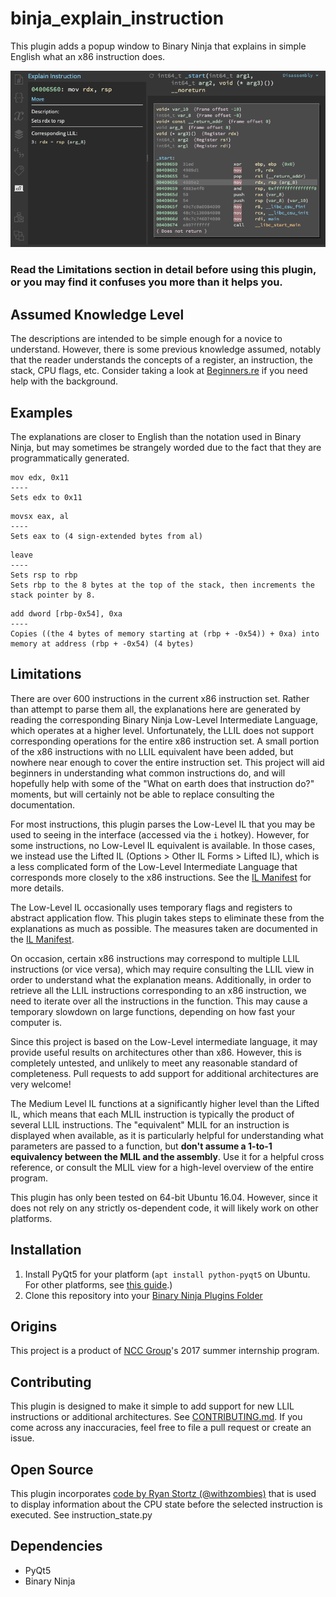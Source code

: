 # binja_explain_instruction
This plugin adds a popup window to Binary Ninja that explains in simple English what an x86 instruction does.

![Example Screenshot](https://raw.githubusercontent.com/ehennenfent/binja_explain_instruction/master/Examples/screenshot.png)

### Read the Limitations section in detail before using this plugin, or you may find it confuses you more than it helps you.

## Assumed Knowledge Level
The descriptions are intended to be simple enough for a novice to understand. However, there is some previous knowledge assumed, notably that the reader understands the concepts of a register, an instruction, the stack, CPU flags, etc. Consider taking a look at [Beginners.re](https://beginners.re/) if you need help with the background.

## Examples
The explanations are closer to English than the notation used in Binary Ninja, but may sometimes be strangely worded due to the fact that they are programmatically generated.
```
mov edx, 0x11
----
Sets edx to 0x11
```
```
movsx eax, al
----
Sets eax to (4 sign-extended bytes from al)
```
```
leave
----
Sets rsp to rbp
Sets rbp to the 8 bytes at the top of the stack, then increments the stack pointer by 8.
```
```
add dword [rbp-0x54], 0xa
----
Copies ((the 4 bytes of memory starting at (rbp + -0x54)) + 0xa) into memory at address (rbp + -0x54) (4 bytes)
```

## Limitations
There are over 600 instructions in the current x86 instruction set. Rather than attempt to parse them all, the explanations here are generated by reading the corresponding Binary Ninja Low-Level Intermediate Language, which operates at a higher level. Unfortunately, the LLIL does not support corresponding operations for the entire x86 instruction set. A small portion of the x86 instructions with no LLIL equivalent have been added, but nowhere near enough to cover the entire instruction set. This project will aid beginners in understanding what common instructions do, and will hopefully help with some of the "What on earth does that instruction do?" moments, but will certainly not be able to replace consulting the documentation.

For most instructions, this plugin parses the Low-Level IL that you may be used to seeing in the interface (accessed via the `i` hotkey). However, for some instructions, no Low-Level IL equivalent is available. In  those cases, we instead use the Lifted IL (Options > Other IL Forms > Lifted IL), which is a less complicated form of the Low-Level Intermediate Language that corresponds more closely to the x86 instructions. See the [IL Manifest](https://github.com/ehennenfent/binja_explain_instruction/blob/master/IL_MANIFEST.md) for more details.

The Low-Level IL occasionally uses temporary flags and registers to abstract application flow. This plugin takes steps to eliminate these from the explanations as much as possible. The measures taken are documented in the [IL Manifest](https://github.com/ehennenfent/binja_explain_instruction/blob/master/IL_MANIFEST.md).

On occasion, certain x86 instructions may correspond to multiple LLIL instructions (or vice versa), which may require consulting the LLIL view in order to understand what the explanation means. Additionally, in order to retrieve all the LLIL instructions corresponding to an x86 instruction, we need to iterate over all the instructions in the function. This may cause a temporary slowdown on large functions, depending on how fast your computer is.

Since this project is based on the Low-Level intermediate language, it may provide useful results on architectures other than x86. However, this is completely untested, and unlikely to meet any reasonable standard of completeness. Pull requests to add support for additional architectures are very welcome!

The Medium Level IL functions at a significantly higher level than the Lifted IL, which means that each MLIL instruction is typically the product of several LLIL instructions. The "equivalent" MLIL for an instruction is displayed when available, as it is particularly helpful for understanding what parameters are passed to a function, but **don't assume a 1-to-1 equivalency between the MLIL and the assembly**. Use it for a helpful cross reference, or consult the MLIL view for a high-level overview of the entire program.

This plugin has only been tested on 64-bit Ubuntu 16.04. However, since it does not rely on any strictly os-dependent code, it will likely work on other platforms.

## Installation
1. Install PyQt5 for your platform (`apt install python-pyqt5` on Ubuntu. For other platforms, see [this guide](https://github.com/nbsdx/binja-ui-api/blob/master/HowToPyQt5.pdf).)
2. Clone this repository into your [Binary Ninja Plugins Folder](https://github.com/Vector35/binaryninja-api/tree/dev/python/examples#loading-plugins)

## Origins
This project is a product of [NCC Group](https://www.nccgroup.trust/us/)'s 2017 summer internship program.

## Contributing
This plugin is designed to make it simple to add support for new LLIL instructions or additional architectures. See [CONTRIBUTING.md](https://github.com/ehennenfent/binja_explain_instruction/blob/master/CONTRIBUTING.md). If you come across any inaccuracies, feel free to file a pull request or create an issue.

## Open Source
This plugin incorporates [code by Ryan Stortz (@withzombies)](https://gist.github.com/withzombies/d4f0502754407b22da02664d4eb2fbae) that is used to display information about the CPU state before the selected instruction is executed. See instruction_state.py

## Dependencies
* PyQt5
* Binary Ninja

